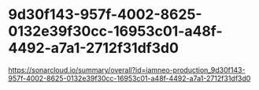 # 9d30f143-957f-4002-8625-0132e39f30cc-16953c01-a48f-4492-a7a1-2712f31df3d0
https://sonarcloud.io/summary/overall?id=iamneo-production_9d30f143-957f-4002-8625-0132e39f30cc-16953c01-a48f-4492-a7a1-2712f31df3d0
